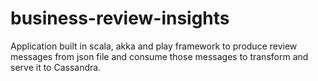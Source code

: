 # business-review-insights
Application built in scala, akka and play framework to produce review messages from json file and consume those messages to transform and serve it to Cassandra.
